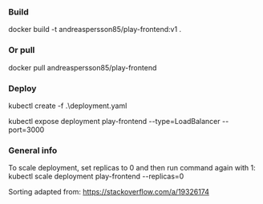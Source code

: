 ### Build

docker build -t andreaspersson85/play-frontend:v1 .

### Or pull

docker pull andreaspersson85/play-frontend

### Deploy

kubectl create -f .\deployment.yaml

kubectl expose deployment play-frontend --type=LoadBalancer --port=3000


### General info

To scale deployment, set replicas to 0 and then run command again with 1:
kubectl scale deployment play-frontend --replicas=0

Sorting adapted from:
https://stackoverflow.com/a/19326174
